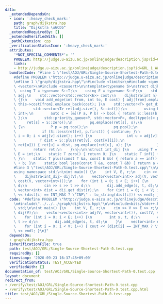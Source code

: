 ```yaml
---
data:
  _extendedDependsOn:
  - icon: ':heavy_check_mark:'
    path: graph/dijkstra.hpp
    title: "Dijkstra \u6CD5"
  _extendedRequiredBy: []
  _extendedVerifiedWith: []
  _pathExtension: cpp
  _verificationStatusIcon: ':heavy_check_mark:'
  attributes:
    '*NOT_SPECIAL_COMMENTS*': ''
    PROBLEM: http://judge.u-aizu.ac.jp/onlinejudge/description.jsp?id=GRL_1_A&lang=ja
    links:
    - http://judge.u-aizu.ac.jp/onlinejudge/description.jsp?id=GRL_1_A&lang=ja
  bundledCode: "#line 1 \"test/AOJ/GRL/Single-Source-Shortest-Path-0.test.cpp\"\n\
    #define PROBLEM \"http://judge.u-aizu.ac.jp/onlinejudge/description.jsp?id=GRL_1_A&lang=ja\"\
    \n#line 1 \"graph/dijkstra.hpp\"\n#include <limits>\n#include <queue>\n#include\
    \ <vector>\n#include <cassert>\n\ntemplate<typename S>\nstruct dijkstra {\n  \
    \  using T = typename S::T;\n    using E = typename S::E;\n    std::vector<std::vector<int>>\
    \ adj;\n    std::vector<std::vector<E>> cost;\n    dijkstra(int n) : adj(n), cost(n)\
    \ {}\n    void add_edge(int from, int to, E cost) { adj[from].emplace_back(to),\
    \ this->cost[from].emplace_back(cost); }\n    std::vector<T> get_dist(int s) {\n\
    \        std::vector<T> ret(adj.size(), S::inf());\n        using P = std::pair<T,\
    \ int>;\n        auto c = [&](P a, P b) -> bool { return S::less(b.first, a.first);\
    \ };\n        std::priority_queue<P, std::vector<P>, decltype(c)> pq(c);\n   \
    \     ret[s] = S::zero();\n        pq.emplace(ret[s], s);\n        while (!pq.empty())\
    \ {\n            P p = pq.top();\n            pq.pop();\n            int v = p.second;\n\
    \            if (S::less(ret[v], p.first)) { continue; }\n            for (int\
    \ i = 0; i < adj[v].size(); i++) {\n                int u = adj[v][i];\n     \
    \           T dist = S::plus(ret[v], cost[v][i]);\n                if (S::less(dist,\
    \ ret[u])) { ret[u] = dist, pq.emplace(ret[u], u); }\n            }\n        }\n\
    \        return ret;\n    }\n};\n\nstruct int_dij {\n    using T = int;\n    using\
    \ E = int;\n    static T zero() { return 0; }\n    static T inf() { return std::numeric_limits<T>::max();\
    \ }\n    static T plus(const T &a, const E &b) { return a == inf() ? inf() : a\
    \ + b; }\n    static bool less(const T &a, const T &b) { return a < b; }\n};\n\
    #line 3 \"test/AOJ/GRL/Single-Source-Shortest-Path-0.test.cpp\"\n\n#include<bits/stdc++.h>\n\
    using namespace std;\n\nint main() {\n    int V, E, r;\n    cin >> V >> E >> r;\n\
    \    dijkstra<int_dij> dij(V);\n    vector<vector<int>> adj(V, vector<int>()),\
    \ cost(V, vector<int>());\n    for (int i = 0; i < E; i++) {\n        int s, t,\
    \ d;\n        cin >> s >> t >> d;\n        dij.add_edge(s, t, d);\n    }\n   \
    \ vector<int> dist = dij.get_dist(r);\n    for (int i = 0; i < V; i++) { cout\
    \ << (dist[i] == INT_MAX ? \"INF\" : to_string(dist[i])) << endl; }\n}\n"
  code: "#define PROBLEM \"http://judge.u-aizu.ac.jp/onlinejudge/description.jsp?id=GRL_1_A&lang=ja\"\
    \n#include\"../../../graph/dijkstra.hpp\"\n\n#include<bits/stdc++.h>\nusing namespace\
    \ std;\n\nint main() {\n    int V, E, r;\n    cin >> V >> E >> r;\n    dijkstra<int_dij>\
    \ dij(V);\n    vector<vector<int>> adj(V, vector<int>()), cost(V, vector<int>());\n\
    \    for (int i = 0; i < E; i++) {\n        int s, t, d;\n        cin >> s >>\
    \ t >> d;\n        dij.add_edge(s, t, d);\n    }\n    vector<int> dist = dij.get_dist(r);\n\
    \    for (int i = 0; i < V; i++) { cout << (dist[i] == INT_MAX ? \"INF\" : to_string(dist[i]))\
    \ << endl; }\n}"
  dependsOn:
  - graph/dijkstra.hpp
  isVerificationFile: true
  path: test/AOJ/GRL/Single-Source-Shortest-Path-0.test.cpp
  requiredBy: []
  timestamp: '2020-09-23 16:37:45+09:00'
  verificationStatus: TEST_ACCEPTED
  verifiedWith: []
documentation_of: test/AOJ/GRL/Single-Source-Shortest-Path-0.test.cpp
layout: document
redirect_from:
- /verify/test/AOJ/GRL/Single-Source-Shortest-Path-0.test.cpp
- /verify/test/AOJ/GRL/Single-Source-Shortest-Path-0.test.cpp.html
title: test/AOJ/GRL/Single-Source-Shortest-Path-0.test.cpp
---
```

